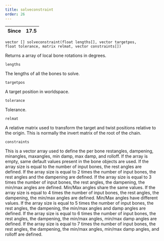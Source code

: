 ```yaml
---
title: solveconstraint
order: 26
---
```

| Since | 17.5 |
| --- | --- |

`vector [] solveconstraint(float lengths[], vector targetpos, float tolerance, matrix relmat, vector constraints[])`

Returns a array of local bone rotations in degrees.

`lengths`

The lengths of all the bones to solve.

`targetpos`

A target position in worldspace.

`tolerance`

Tolerance.

`relmat`

A relative matrix used to transform the target and twist positions relative to the origin.
This is normally the invert matrix of the root of the chain.

`constraints`

This is a vector array used to define the per bone restangles, dampening, minangles, maxangles, min damp, max damp, and rolloff.
If the array is empty, same default values present in the bone objects are used.
If the array size is equal to the number of input bones, the rest angles are defined.
If the array size is equal to 2 times the number of input bones, the rest angles and the dampening are defined.
If the array size is equal to 3 times the number of input bones, the rest angles, the dampening, the min/max angles are defined. Min/Max angles share the same values.
If the array size is equal to 4 times the number of input bones, the rest angles, the dampening, the min/max angles are defined. Min/Max angles have different values.
If the array size is equal to 5 times the number of input bones, the rest angles, the dampening, the min/max angles and damp angles are defined.
If the array size is equal to 6 times the number of input bones, the rest angles, the dampening, the min/max angles, min/max damp angles are defined.
If the array size is equal to 7 times the number of input bones, the rest angles, the dampening, the min/max angles, min/max damp angles, and rolloff are defined.
